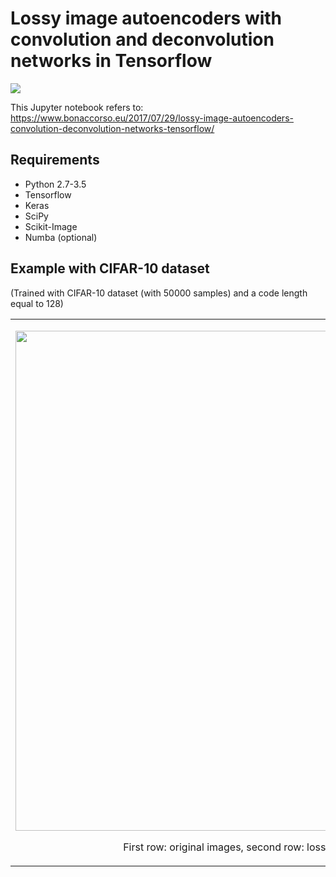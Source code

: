 # Lossy image autoencoders with convolution and deconvolution networks in Tensorflow
<img src="https://img.shields.io/github/license/mashape/apistatus.svg?maxAge=2592000"/><br/>

This Jupyter notebook refers to: https://www.bonaccorso.eu/2017/07/29/lossy-image-autoencoders-convolution-deconvolution-networks-tensorflow/<br/>

## Requirements
<ul>
<li>Python 2.7-3.5</li>
<li>Tensorflow</li>
<li>Keras</li>
<li>SciPy</li>
<li>Scikit-Image</li>
<li>Numba (optional)</li>
</ul>

## Example with CIFAR-10 dataset
(Trained with CIFAR-10 dataset (with 50000 samples) and a code length equal to 128)
<table width="100%" align="center">
<tr>
<td width="auto">
<p align="center">
<img src="https://s3-us-west-2.amazonaws.com/lossy-image-autoencoder/ae_cifar.jpg" align="center" width="800">
</p>
<p align="center">First row: original images, second row: lossy reconstructions</p>
</td>
</tr>
</table>
